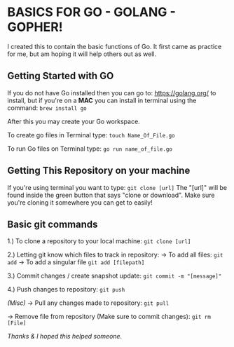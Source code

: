 # BASICS FOR GO - GOLANG - GOPHER!

I created this to contain the basic functions of Go. It first came as practice for me, but am hoping it will help others out as well.

## Getting Started with GO

If you do not have Go installed then you can go to: https://golang.org/
to install, but if you're on a **MAC** you can install in terminal using the command:
`brew install go`

After this you may create your Go workspace.

To create go files in Terminal type: `touch Name_Of_File.go`

To run Go files on Terminal type: `go run name_of_file.go`

## Getting This Repository on your machine

If you're using terminal you want to type: `git clone [url]`
The "[url]" will be found inside the green button that says "clone or download". Make sure you're cloning it somewhere you can get to easily!

## Basic git commands

1.) To clone a repository to your local machine: `git clone [url]`

2.) Letting git know which files to track in repository: 
     -> To add all files: `git add`
     -> To add a singular file `git add [filepath]`

3.) Commit changes / create snapshot update: `git commit -m "[message]"`

4.) Push changes to repository: `git push`


*(Misc)*
-> Pull any changes made to repository: `git pull`

-> Remove file from repository (Make sure to commit changes): `git rm [File]`

*Thanks & I hoped this helped someone.*
